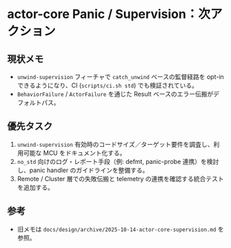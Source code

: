 # actor-core Panic / Supervision：次アクション

## 現状メモ
- `unwind-supervision` フィーチャで `catch_unwind` ベースの監督経路を opt-in できるようになり、CI (`scripts/ci.sh std`) でも検証されている。
- `BehaviorFailure` / `ActorFailure` を通じた Result ベースのエラー伝搬がデフォルトパス。

## 優先タスク
1. `unwind-supervision` 有効時のコードサイズ／ターゲット要件を調査し、利用可能な MCU をドキュメント化する。
2. `no_std` 向けのログ・レポート手段（例: defmt, panic-probe 連携）を検討し、panic handler のガイドラインを整備する。
3. Remote / Cluster 層での失敗伝搬と telemetry の連携を確認する統合テストを追加する。

## 参考
- 旧メモは `docs/design/archive/2025-10-14-actor-core-supervision.md` を参照。
